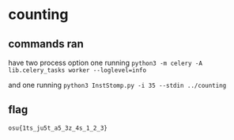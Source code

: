 # counting

## commands ran
have two process option one running
`python3 -m celery -A lib.celery_tasks worker --loglevel=info`

and one running
`python3 InstStomp.py -i 35 --stdin ../counting`

## flag 
`osu{1ts_ju5t_a5_3z_4s_1_2_3}`